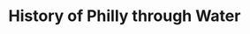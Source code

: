 ---
pid: ch508
title: History of Philly through Water
location_transcription: 
coordinates: "[-75.163736353849, 39.95222739084]"
zipcode: 
gen_neighborhood: 
neighborhood: 
outside_phl: 
age: 
age_range: 
instagram: 
image_file_name: ch_508.jpg
proposal_transcription: 
topic: History
topic_summary: 0, 0
type: Image
keywords_other: water, timeline
credit: 
image_labels: 
twitter: 
facebook: 
permalink: "/monuments/ch508/"
layout: item-page
---